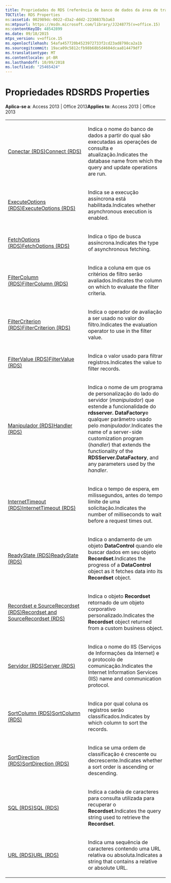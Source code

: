 ```yaml
---
title: Propriedades do RDS (referência de banco de dados da área de trabalho do Access)
TOCTitle: RDS Properties
ms:assetid: 002989dc-0022-d3a2-ddd2-2230837b3a63
ms:mtpsurl: https://msdn.microsoft.com/library/JJ248775(v=office.15)
ms:contentKeyID: 48542899
ms.date: 09/18/2015
mtps_version: v=office.15
ms.openlocfilehash: 54afa457720b4523972733f2cd23ad8798ca2a1b
ms.sourcegitcommit: 19aca09c5812cfb98b68b5d4604dcaa814479df7
ms.translationtype: MT
ms.contentlocale: pt-BR
ms.lasthandoff: 10/09/2018
ms.locfileid: "25465424"
---
```

# <a name="rds-properties"></a><span data-ttu-id="6cd96-102">Propriedades RDS</span><span class="sxs-lookup"><span data-stu-id="6cd96-102">RDS Properties</span></span>


<span data-ttu-id="6cd96-103">**Aplica-se a**: Access 2013 | Office 2013</span><span class="sxs-lookup"><span data-stu-id="6cd96-103">**Applies to**: Access 2013 | Office 2013</span></span>

<table>
<colgroup>
<col style="width: 50%" />
<col style="width: 50%" />
</colgroup>
<tbody>
<tr class="odd">
<td><p><span data-ttu-id="6cd96-104"><a href="connect-property-rds.md">Conectar (RDS)</a></span><span class="sxs-lookup"><span data-stu-id="6cd96-104"><a href="connect-property-rds.md">Connect (RDS)</a></span></span></p></td>
<td><p><span data-ttu-id="6cd96-105">Indica o nome do banco de dados a partir do qual são executadas as operações de consulta e atualização.</span><span class="sxs-lookup"><span data-stu-id="6cd96-105">Indicates the database name from which the query and update operations are run.</span></span></p></td>
</tr>
<tr class="even">
<td><p><span data-ttu-id="6cd96-106"><a href="executeoptions-property-rds.md">ExecuteOptions (RDS)</a></span><span class="sxs-lookup"><span data-stu-id="6cd96-106"><a href="executeoptions-property-rds.md">ExecuteOptions (RDS)</a></span></span></p></td>
<td><p><span data-ttu-id="6cd96-107">Indica se a execução assíncrona está habilitada.</span><span class="sxs-lookup"><span data-stu-id="6cd96-107">Indicates whether asynchronous execution is enabled.</span></span></p></td>
</tr>
<tr class="odd">
<td><p><span data-ttu-id="6cd96-108"><a href="fetchoptions-property-rds.md">FetchOptions (RDS)</a></span><span class="sxs-lookup"><span data-stu-id="6cd96-108"><a href="fetchoptions-property-rds.md">FetchOptions (RDS)</a></span></span></p></td>
<td><p><span data-ttu-id="6cd96-109">Indica o tipo de busca assíncrona.</span><span class="sxs-lookup"><span data-stu-id="6cd96-109">Indicates the type of asynchronous fetching.</span></span></p></td>
</tr>
<tr class="even">
<td><p><span data-ttu-id="6cd96-110"><a href="filtercolumn-property-rds.md">FilterColumn (RDS)</a></span><span class="sxs-lookup"><span data-stu-id="6cd96-110"><a href="filtercolumn-property-rds.md">FilterColumn (RDS)</a></span></span></p></td>
<td><p><span data-ttu-id="6cd96-111">Indica a coluna em que os critérios de filtro serão avaliados.</span><span class="sxs-lookup"><span data-stu-id="6cd96-111">Indicates the column on which to evaluate the filter criteria.</span></span></p></td>
</tr>
<tr class="odd">
<td><p><span data-ttu-id="6cd96-112"><a href="filtercriterion-property-rds.md">FilterCriterion (RDS)</a></span><span class="sxs-lookup"><span data-stu-id="6cd96-112"><a href="filtercriterion-property-rds.md">FilterCriterion (RDS)</a></span></span></p></td>
<td><p><span data-ttu-id="6cd96-113">Indica o operador de avaliação a ser usado no valor do filtro.</span><span class="sxs-lookup"><span data-stu-id="6cd96-113">Indicates the evaluation operator to use in the filter value.</span></span></p></td>
</tr>
<tr class="even">
<td><p><span data-ttu-id="6cd96-114"><a href="filtervalue-property-rds.md">FilterValue (RDS)</a></span><span class="sxs-lookup"><span data-stu-id="6cd96-114"><a href="filtervalue-property-rds.md">FilterValue (RDS)</a></span></span></p></td>
<td><p><span data-ttu-id="6cd96-115">Indica o valor usado para filtrar registros.</span><span class="sxs-lookup"><span data-stu-id="6cd96-115">Indicates the value to filter records.</span></span></p></td>
</tr>
<tr class="odd">
<td><p><span data-ttu-id="6cd96-116"><a href="handler-property-rds.md">Manipulador (RDS)</a></span><span class="sxs-lookup"><span data-stu-id="6cd96-116"><a href="handler-property-rds.md">Handler (RDS)</a></span></span></p></td>
<td><p><span data-ttu-id="6cd96-117">Indica o nome de um programa de personalização do lado do servidor (<em>manipulador</em>) que estende a funcionalidade do <strong>rdsserver. DataFactory</strong>e qualquer parâmetro usado pelo <em>manipulador</em>.</span><span class="sxs-lookup"><span data-stu-id="6cd96-117">Indicates the name of a server-side customization program (<em>handler</em>) that extends the functionality of the <strong>RDSServer.DataFactory</strong>, and any parameters used by the <em>handler</em>.</span></span></p></td>
</tr>
<tr class="even">
<td><p><span data-ttu-id="6cd96-118"><a href="internettimeout-property-rds.md">InternetTimeout (RDS)</a></span><span class="sxs-lookup"><span data-stu-id="6cd96-118"><a href="internettimeout-property-rds.md">InternetTimeout (RDS)</a></span></span></p></td>
<td><p><span data-ttu-id="6cd96-119">Indica o tempo de espera, em milissegundos, antes do tempo limite de uma solicitação.</span><span class="sxs-lookup"><span data-stu-id="6cd96-119">Indicates the number of milliseconds to wait before a request times out.</span></span></p></td>
</tr>
<tr class="odd">
<td><p><span data-ttu-id="6cd96-120"><a href="readystate-property-rds.md">ReadyState (RDS)</a></span><span class="sxs-lookup"><span data-stu-id="6cd96-120"><a href="readystate-property-rds.md">ReadyState (RDS)</a></span></span></p></td>
<td><p><span data-ttu-id="6cd96-121">Indica o andamento de um objeto <strong>DataControl</strong> quando ele buscar dados em seu objeto <strong>Recordset</strong>.</span><span class="sxs-lookup"><span data-stu-id="6cd96-121">Indicates the progress of a <strong>DataControl</strong> object as it fetches data into its <strong>Recordset</strong> object.</span></span></p></td>
</tr>
<tr class="even">
<td><p><span data-ttu-id="6cd96-122"><a href="recordset-sourcerecordset-properties-rds.md">Recordset e SourceRecordset (RDS)</a></span><span class="sxs-lookup"><span data-stu-id="6cd96-122"><a href="recordset-sourcerecordset-properties-rds.md">Recordset and SourceRecordset (RDS)</a></span></span></p></td>
<td><p><span data-ttu-id="6cd96-123">Indica o objeto <strong>Recordset</strong> retornado de um objeto corporativo personalizado.</span><span class="sxs-lookup"><span data-stu-id="6cd96-123">Indicates the <strong>Recordset</strong> object returned from a custom business object.</span></span></p></td>
</tr>
<tr class="odd">
<td><p><span data-ttu-id="6cd96-124"><a href="server-property-rds.md">Servidor (RDS)</a></span><span class="sxs-lookup"><span data-stu-id="6cd96-124"><a href="server-property-rds.md">Server (RDS)</a></span></span></p></td>
<td><p><span data-ttu-id="6cd96-125">Indica o nome do IIS (Serviços de Informações da Internet) e o protocolo de comunicação.</span><span class="sxs-lookup"><span data-stu-id="6cd96-125">Indicates the Internet Information Services (IIS) name and communication protocol.</span></span></p></td>
</tr>
<tr class="even">
<td><p><span data-ttu-id="6cd96-126"><a href="sortcolumn-property-rds.md">SortColumn (RDS)</a></span><span class="sxs-lookup"><span data-stu-id="6cd96-126"><a href="sortcolumn-property-rds.md">SortColumn (RDS)</a></span></span></p></td>
<td><p><span data-ttu-id="6cd96-127">Indica por qual coluna os registros serão classificados.</span><span class="sxs-lookup"><span data-stu-id="6cd96-127">Indicates by which column to sort the records.</span></span></p></td>
</tr>
<tr class="odd">
<td><p><span data-ttu-id="6cd96-128"><a href="sortdirection-property-rds.md">SortDirection (RDS)</a></span><span class="sxs-lookup"><span data-stu-id="6cd96-128"><a href="sortdirection-property-rds.md">SortDirection (RDS)</a></span></span></p></td>
<td><p><span data-ttu-id="6cd96-129">Indica se uma ordem de classificação é crescente ou decrescente.</span><span class="sxs-lookup"><span data-stu-id="6cd96-129">Indicates whether a sort order is ascending or descending.</span></span></p></td>
</tr>
<tr class="even">
<td><p><span data-ttu-id="6cd96-130"><a href="https://msdn.microsoft.com/library/jj248989(v=office.15)">SQL (RDS)</a></span><span class="sxs-lookup"><span data-stu-id="6cd96-130"><a href="https://msdn.microsoft.com/library/jj248989(v=office.15)">SQL (RDS)</a></span></span></p></td>
<td><p><span data-ttu-id="6cd96-131">Indica a cadeia de caracteres para consulta utilizada para recuperar o <strong>Recordset</strong>.</span><span class="sxs-lookup"><span data-stu-id="6cd96-131">Indicates the query string used to retrieve the <strong>Recordset</strong>.</span></span></p></td>
</tr>
<tr class="odd">
<td><p><span data-ttu-id="6cd96-132"><a href="url-property-rds.md">URL (RDS)</a></span><span class="sxs-lookup"><span data-stu-id="6cd96-132"><a href="url-property-rds.md">URL (RDS)</a></span></span></p></td>
<td><p><span data-ttu-id="6cd96-133">Indica uma sequência de caracteres contendo uma URL relativa ou absoluta.</span><span class="sxs-lookup"><span data-stu-id="6cd96-133">Indicates a string that contains a relative or absolute URL.</span></span></p></td>
</tr>
</tbody>
</table>


